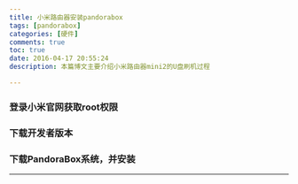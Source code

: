 ```yaml
---
title: 小米路由器安装pandorabox
tags: [pandorabox]
categories: [硬件]
comments: true
toc: true
date: 2016-04-17 20:55:24 
description: 本篇博文主要介绍小米路由器mini2的U盘刷机过程  

---
```

### 登录小米官网获取root权限

### 下载开发者版本

### 下载PandoraBox系统，并安装


---